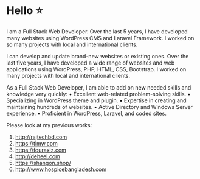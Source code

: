 # Hello :star:

I am a Full Stack Web Developer. Over the last 5 years, I have developed many websites using WordPress CMS and Laravel Framework. I worked on so many projects with local and international clients. 

I can develop and update brand-new websites or existing ones. Over the last five years, I have developed a wide range of websites and web applications using WordPress, PHP, HTML, CSS, Bootstrap. I worked on many projects with local and international clients.

As a Full Stack Web Developer, I am able to add on new needed skills and knowledge very quickly:
• Excellent web-related problem-solving skills.
• Specializing in WordPress theme and plugin.
• Expertise in creating and maintaining hundreds of websites.
• Active Directory and Windows Server experience.
• Proficient in WordPress, Laravel, and coded sites.

Please look at my previous works:
1. http://rajtechbd.com
2. https://tlmw.com
3. https://fouraxiz.com
4. http://deheel.com
5. https://shangon.shop/
6. http://www.hospicebangladesh.com

